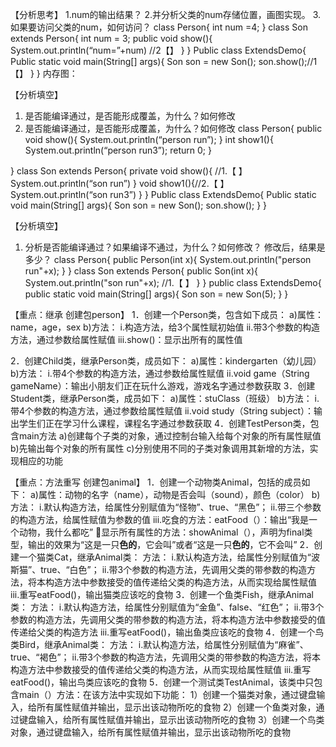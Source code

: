 【分析思考】
1.num的输出结果？
2.并分析父类的num存储位置，画图实现。
3.如果要访问父类的num，如何访问？
class Person{
 int num =4;
}
class Son extends Person{
   int num = 3;
   public void show(){
       System.out.println(“num=”+num) //2【】
}
}
Public class ExtendsDemo{
   Public static void main(String[] args){
       Son son  = new Son();
       son.show();//1【】
}
}
内存图：









【分析填空】
1. 是否能编译通过，是否能形成覆盖，为什么？如何修改
2. 是否能编译通过，是否能形成覆盖，为什么？如何修改
class Person{
public void show(){
       System.out.println(“person run”);
}
int  show1(){
       System.out.println(“person run3”);
       return 0;
}


}
class Son extends Person{
   private void show(){ //1.【  】
       System.out.println(“son run”) 
}
void show1(){//2.【  】
System.out.println(“son run3”)
}
}
Public class ExtendsDemo{
   Public static void main(String[] args){
       Son son  = new Son();
       son.show();
}
}

【分析填空】
1. 分析是否能编译通过？如果编译不通过，为什么？如何修改？ 修改后，结果是多少？
class Person{
	public Person(int x){
	       System.out.println("person run"+x);
	}
}
class Son extends Person{
	public Son(int x){
System.out.println("son run"+x); //1.【  】
	}
}
public class ExtendsDemo{
   public static void main(String[] args){
       Son son  = new Son(5);
   }
}


【重点：继承 创建包person】
1．创建一个Person类，包含如下成员：
a)属性：name，age，sex
b)方法：
i.构造方法，给3个属性赋初始值
ii.带3个参数的构造方法，通过参数给属性赋值
iii.show()：显示出所有的属性值

2．创建Child类，继承Person类，成员如下：
a)属性：kindergarten（幼儿园）
b)方法：
i.带4个参数的构造方法，通过参数给属性赋值
ii.void game（String gameName）：输出小朋友们正在玩什么游戏，游戏名字通过参数获取
3．创建Student类，继承Person类，成员如下：
a)属性：stuClass（班级）
b)方法：
i.带4个参数的构造方法，通过参数给属性赋值
ii.void study（String subject）：输出学生们正在学习什么课程，课程名字通过参数获取
4．创建TestPerson类，包含main方法
a)创建每个子类的对象，通过控制台输入给每个对象的所有属性赋值
b)先输出每个对象的所有属性
c)分别使用不同的子类对象调用其新增的方法，实现相应的功能

【重点：方法重写 创建包animal】
1．创建一个动物类Animal，包括的成员如下：
a)属性：动物的名字（name），动物是否会叫（sound），颜色（color）
b)方法：
i.默认构造方法，给属性分别赋值为“怪物”、true、“黑色”；
ii.带三个参数的构造方法，给属性赋值为参数的值
iii.吃食的方法：eatFood（）：输出“我是一个动物，我什么都吃”
显示所有属性的方法：showAnimal（），声明为final类型，输出的效果为“这是一只**色的**，它会叫”或者“这是一只**色的**，它不会叫”
2．创建一个猫类Cat，继承Animal类：
方法：
i.默认构造方法，给属性分别赋值为“波斯猫”、true、“白色”；
ii.带3个参数的构造方法，先调用父类的带参数的构造方法，将本构造方法中参数接受的值传递给父类的构造方法，从而实现给属性赋值
iii.重写eatFood()，输出猫类应该吃的食物
3．创建一个鱼类Fish，继承Animal类：
方法：
i.默认构造方法，给属性分别赋值为“金鱼”、false、“红色”；
ii.带3个参数的构造方法，先调用父类的带参数的构造方法，将本构造方法中参数接受的值传递给父类的构造方法
iii.重写eatFood()，输出鱼类应该吃的食物
4．创建一个鸟类Bird，继承Animal类：
方法：
i.默认构造方法，给属性分别赋值为“麻雀”、true、“褐色”；
ii.带3个参数的构造方法，先调用父类的带参数的构造方法，将本构造方法中参数接受的值传递给父类的构造方法，从而实现给属性赋值
iii.重写eatFood()，输出鸟类应该吃的食物
5．创建一个测试类TestAnimal，该类中只包含main（）方法：在该方法中实现如下功能：
1）创建一个猫类对象，通过键盘输入，给所有属性赋值并输出，显示出该动物所吃的食物
2）创建一个鱼类对象，通过键盘输入，给所有属性赋值并输出，显示出该动物所吃的食物
3）创建一个鸟类对象，通过键盘输入，给所有属性赋值并输出，显示出该动物所吃的食物


